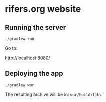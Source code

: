 # rifers.org website

## Running the server

~~~
./gradlew run
~~~

Go to:

[http://localhost:8080/](http://localhost:8080/)


## Deploying the app

~~~
./gradlew war
~~~

The resulting archive will be in:
`war/build/libs`